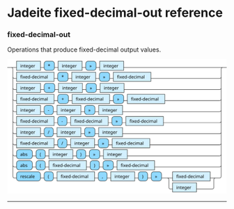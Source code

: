 <!---
  This markdown file was generated. Do not edit.
  -->

# Jadeite fixed-decimal-out reference

### <a name="fixed-decimal-out"></a>fixed-decimal-out

Operations that produce fixed-decimal output values.

!["fixed-decimal-out"](./halite-bnf-diagrams/fixed-decimal-out-j.svg)

---
